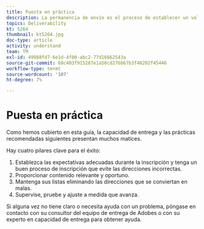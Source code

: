 ```yaml
---
title: Puesta en práctica
description: La permanencia de envío es el proceso de establecer un volumen de envío y una estrategia coherentes para mantener la reputación del ISP.
topics: Deliverability
kt: 5264
thumbnail: kt5264.jpg
doc-type: article
activity: understand
team: TM
exl-id: 49988fd7-6e1d-4f00-abc2-77d16662543a
source-git-commit: 68c403f915287e1a50cd276b67b3f48202f45446
workflow-type: tm+mt
source-wordcount: '107'
ht-degree: 7%

---
```


# Puesta en práctica

Como hemos cubierto en esta guía, la capacidad de entrega y las prácticas recomendadas siguientes presentan muchos matices.

Hay cuatro pilares clave para el éxito:

1. Establezca las expectativas adecuadas durante la inscripción y tenga un buen proceso de inscripción que evite las direcciones incorrectas.
2. Proporcionar contenido relevante y oportuno.
3. Mantenga sus listas eliminando las direcciones que se conviertan en malas.
4. Supervise, pruebe y ajuste a medida que avanza.

Si alguna vez no tiene claro o necesita ayuda con un problema, póngase en contacto con su consultor del equipo de entrega de Adobes o con su experto en capacidad de entrega para obtener ayuda.
